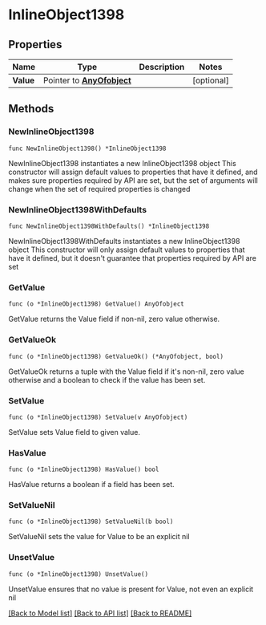 # InlineObject1398

## Properties

Name | Type | Description | Notes
------------ | ------------- | ------------- | -------------
**Value** | Pointer to [**AnyOfobject**](anyOf&lt;object&gt;.md) |  | [optional] 

## Methods

### NewInlineObject1398

`func NewInlineObject1398() *InlineObject1398`

NewInlineObject1398 instantiates a new InlineObject1398 object
This constructor will assign default values to properties that have it defined,
and makes sure properties required by API are set, but the set of arguments
will change when the set of required properties is changed

### NewInlineObject1398WithDefaults

`func NewInlineObject1398WithDefaults() *InlineObject1398`

NewInlineObject1398WithDefaults instantiates a new InlineObject1398 object
This constructor will only assign default values to properties that have it defined,
but it doesn't guarantee that properties required by API are set

### GetValue

`func (o *InlineObject1398) GetValue() AnyOfobject`

GetValue returns the Value field if non-nil, zero value otherwise.

### GetValueOk

`func (o *InlineObject1398) GetValueOk() (*AnyOfobject, bool)`

GetValueOk returns a tuple with the Value field if it's non-nil, zero value otherwise
and a boolean to check if the value has been set.

### SetValue

`func (o *InlineObject1398) SetValue(v AnyOfobject)`

SetValue sets Value field to given value.

### HasValue

`func (o *InlineObject1398) HasValue() bool`

HasValue returns a boolean if a field has been set.

### SetValueNil

`func (o *InlineObject1398) SetValueNil(b bool)`

 SetValueNil sets the value for Value to be an explicit nil

### UnsetValue
`func (o *InlineObject1398) UnsetValue()`

UnsetValue ensures that no value is present for Value, not even an explicit nil

[[Back to Model list]](../README.md#documentation-for-models) [[Back to API list]](../README.md#documentation-for-api-endpoints) [[Back to README]](../README.md)


